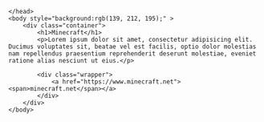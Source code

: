 <style>
    .container{
        width: 500px; /*ortalanacak div genişliği*/
        margin:0 auto; /*alt-üst(0) sağ-sol(auto) boşluk olacak*/
    }
    body {
        font-family: 'Minecraft';
        font-weight:500;
        font-style: normal;
    }
</style>

<html lang="tr">
    <head>
        <script src="https://kit.fontawesome.com/26a2eb1317.js" crossorigin="anonymous"></script>
        <title>minecraft</title>
        <link rel="shortcut icon" type="image/png" href="images/favicon.png?">
        <link rel="shortcut icon" type="image/x-icon" href="images/favicon.ico?">
        <link href="css/stylesheet.css" rel="stylesheet"/>
        <link href="css/sliced_btn.css" rel="stylesheet"/>
        
    </head>
    <body style="background:rgb(139, 212, 195);" >
        <div class="container">
            <h1>Minecraft</h1>
            <p>Lorem ipsum dolor sit amet, consectetur adipisicing elit. Ducimus voluptates sit, beatae vel est facilis, optio dolor molestias nam repellendus praesentium reprehenderit deserunt molestiae, eveniet ratione alias nesciunt ut eius.</p>
            
            <div class="wrapper">
                <a href="https://www.minecraft.net"><span>minecraft.net</span></a>
            </div>
        </div>  
    </body>
    
</html>
